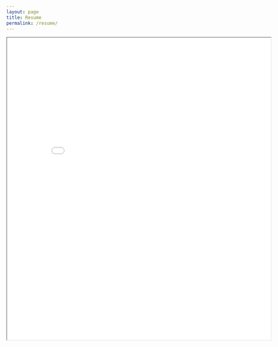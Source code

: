 ```yaml
---
layout: page
title: Resume
permalink: /resume/
---
```


<center>
<iframe src="/assets/Carson Tomlinson Resume 7-1-16.pdf" width="700" height="800"></iframe>
</center>
